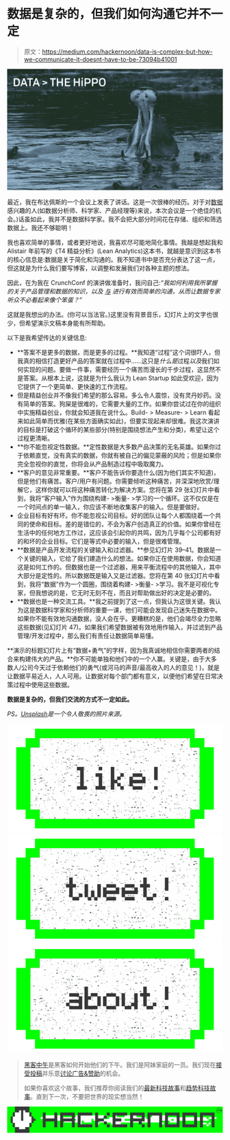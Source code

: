# 数据是复杂的，但我们如何沟通它并不一定

> 原文：<https://medium.com/hackernoon/data-is-complex-but-how-we-communicate-it-doesnt-have-to-be-73094b41001>

![](img/1523a64d692bca4fcd48ab55095df9ae.png)

最近，我在布达佩斯的一个会议上发表了讲话。这是一次很棒的经历。对于对[数据](https://hackernoon.com/tagged/data)感兴趣的人(如数据分析师、科学家、产品经理等)来说，本次会议是一个绝佳的机会。)话虽如此，我并不是数据科学家。我不会把大部分时间花在存储、组织和筛选数据上。我还不够聪明！

我也喜欢简单的事情，或者更好地说，我喜欢尽可能地简化事情。我越是想起我和 Alistair 年前写的《T4 精益分析》(Lean Analytics)这本书，就越是意识到这本书的核心信息是:数据是关于简化和沟通的。我不知道书中是否充分表达了这一点，但这就是为什么我们要写博客，以调整和发展我们对各种主题的想法。

因此，在为我在 CrunchConf 的演讲做准备时，我问自己:*“我如何利用我所掌握的关于产品管理和数据的知识，以及* [*与*](https://hackernoon.com/tagged/communicate) *进行有效而简单的沟通，从而让数据专家听众不必看起来像个笨蛋？”*

这就是我想出的办法。(你可以当法官。)这里没有背景音乐，幻灯片上的文字也很少，但希望演示文稿本身能有所帮助。

以下是我希望传达的关键信息:

*   **答案不是更多的数据，而是更多的过程。**我知道“过程”这个词很吓人，但我真的相信打造更好产品的答案就在过程中……这只是*什么是*过程*以及*我们如何实现的问题。要做一件事，需要经历一个痛苦而漫长的千步过程，这显然不是答案。从根本上说，这就是为什么我认为 Lean Startup 如此受欢迎，因为它提供了一个更简单、更快速的工作流程。
*   但是精益创业并不像我们希望的那么容易。多么令人震惊，没有灵丹妙药。没有简单的答案。狗屎是很难的，它需要大量的工作。如果你尝试过在你的组织中实施精益创业，你就会知道我在说什么。Build- > Measure- > Learn 看起来如此简单而优雅(在某些方面确实如此)，但要实现起来却很难。我这次演讲的目标是打破这个循环的某些部分(特别是围绕想法产生和分类)，希望让这个过程更清晰。
*   **你不能忽视定性数据。**定性数据是大多数产品决策的无名英雄。如果你过于依赖直觉，没有真实的数据，你就有被自己的偏见蒙蔽的风险；但是如果你完全忽视你的直觉，你将会从产品制造过程中吸取魔力。
*   **客户的意见非常重要。**客户不能告诉你要造什么(因为他们其实不知道)，但是他们有痛苦。客户/用户有问题。你需要倾听这种痛苦，并深深地欣赏/理解它，这样你就可以将这种痛苦转化为解决方案。您将在第 29 张幻灯片中看到，我将“客户输入”作为围绕构建- >衡量- >学习的一个循环。这不仅仅是在一个时间点的单一输入，你应该不断地收集客户的输入。但是要做好。
*   企业目标有好有坏。你不能忽视公司目标。好的团队让每个人都围绕着一个共同的使命和目标。差的是错位的，不会为客户创造真正的价值。如果你曾经在生活中的任何地方工作过，这应该会引起你的共鸣，因为几乎每个公司都有好的和坏的企业目标。它们是等式中必要的输入，但是很难管理。
*   **数据是产品开发流程的关键输入和过滤器。**参见幻灯片 39–41。数据是一个关键的输入，它给了我们建造什么的想法。如果你正在使用数据，你会知道这是如何工作的。但数据也是一个过滤器，用来平衡流程中的其他输入，其中大部分是定性的。所以数据既是输入又是过滤器。您将在第 40 张幻灯片中看到，我将“数据”作为一个圆圈，围绕着构建- >衡量- >学习。我不是可视化专家，但我想说的是，它无时无刻不在，而且对帮助做出好的决定是必要的。
*   **数据也是一种交流工具。**我之前提到了这一点，但我认为这很关键。我认为这是数据科学家和分析师的重要一课，他们可能会发现自己迷失在数据中。如果你不能有效地沟通数据，没人会在乎。更糟糕的是，他们会竭尽全力忽略这些数据(见幻灯片 47)。如果我们希望数据被有效地用作输入，并过滤到产品管理/开发过程中，那么我们有责任让数据简单易懂。

**演示的标题幻灯片上有“数据+勇气”的字样，因为我真诚地相信你需要两者的结合来构建伟大的产品。**你不可能单独和他们中的一个人赢。关键是，由于大多数人/公司今天过于依赖他们的勇气(或河马的声音/最高收入的人的意见！)，就是让数据平易近人，人人可用。让数据对每个部门都有意义，以便他们希望在日常决策过程中使用这些数据。

**数据是复杂的，但我们交流的方式不一定如此。**

*PS。*[*Unsplash*](http://unsplash.com/)*是一个令人敬畏的照片来源。*

[![](img/50ef4044ecd4e250b5d50f368b775d38.png)](http://bit.ly/HackernoonFB)[![](img/979d9a46439d5aebbdcdca574e21dc81.png)](https://goo.gl/k7XYbx)[![](img/2930ba6bd2c12218fdbbf7e02c8746ff.png)](https://goo.gl/4ofytp)

> [黑客中午](http://bit.ly/Hackernoon)是黑客如何开始他们的下午。我们是阿妹家庭的一员。我们现在[接受投稿](http://bit.ly/hackernoonsubmission)并乐意[讨论广告&赞助](mailto:partners@amipublications.com)的机会。
> 
> 如果你喜欢这个故事，我们推荐你阅读我们的[最新科技故事](http://bit.ly/hackernoonlatestt)和[趋势科技故事](https://hackernoon.com/trending)。直到下一次，不要把世界的现实想当然！

[![](img/be0ca55ba73a573dce11effb2ee80d56.png)](https://goo.gl/Ahtev1)